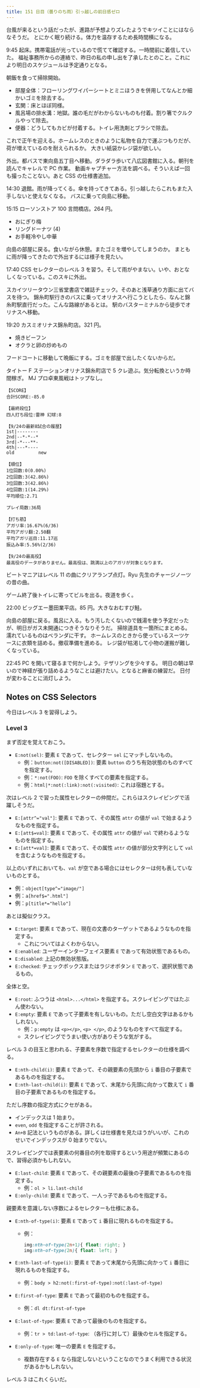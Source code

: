 ```yaml
---
title: 151 日目（曇りのち雨）引っ越しの前日感ゼロ
---
```


台風が来るという話だったが、進路が予想よりズレたようでキツイことにはならなそうだ。
とにかく眠り続ける。体力を温存するため長時間横になる。

9:45 起床。携帯電話が光っているので慌てて確認する。一時間前に着信していた。
福祉事務所からの連絡で、昨日の私の申し出を了承したとのこと。これにより明日のスケジュールは予定通りとなる。

朝飯を食って掃除開始。

* 部屋全体：フローリングワイパーシートとミニほうきを併用してなんとか細かいゴミを除去する。
* 玄関：床とほぼ同様。
* 風呂場の排水溝：地獄。誰の毛だがわからないものも付着。割り箸でクルクルやって除去。
* 便器：どうしてもカビが付着する。トイレ用洗剤とブラシで除去。

これで正午を迎える。ホームレスのときのように私物を自力で運ぶつもりだが、荷が増えているのを耐えられるか。
大きい紙袋かレジ袋が欲しい。

外出。都バスで東向島五丁目へ移動。ダラダラ歩いて八広図書館に入る。朝刊を読んでキャレルで PC 作業。
動画キャプチャー方法を調べる。そういえば一回も撮ったことない。あと CSS の仕様書追加。

14:30 退館。雨が降ってくる。傘を持ってきてある。引っ越したらこれもまた入手しないと使えなくなる。
バスに乗って向島に移動。

15:15 ローソンストア 100 言問橋店。264 円。

* おにぎり梅
* リングドーナツ (4)
* お手軽冷やし中華

向島の部屋に戻る。食いながら休憩。またゴミを増やしてしまうのか。
まともに雨が降ってきたので外出するには様子を見たい。

17:40 CSS セレクターのレベル 3 を習う。そして雨がやまない。いや、おとなしくなっている。このスキに外出。

スカイツリータウン三省堂書店で雑誌チェック。そのあと浅草通り方面に出てバスを待つ。
錦糸町駅行きのバスに乗ってオリナスへ行こうとしたら、なんと錦糸町駅直行だった。こんな路線があるとは。
駅のバスターミナルから徒歩でオリナスへ移動。

19:20 カスミオリナス錦糸町店。321 円。

* 焼きビーフン
* オクラと卵の炒めもの

フードコートに移動して晩飯にする。ゴミを部屋で出したくないからだ。

タイトー F ステーションオリナス錦糸町店で 5 クレ遊ぶ。気分転換というか時間稼ぎ。
MJ プロ卓東風戦はトップなし。

```text
【SCORE】
合計SCORE:-85.0

【最終段位】
四人打ち段位:雷神 幻球:8

【9/24の最新8試合の履歴】
1st|--------
2nd|--*-*--*
3rd|-*---**-
4th|---*----
old         new

【順位】
1位回数:0(0.00%)
2位回数:3(42.86%)
3位回数:3(42.86%)
4位回数:1(14.29%)
平均順位:2.71

プレイ局数:36局

【打ち筋】
アガリ率:16.67%(6/36)
平均アガリ翻:2.50翻
平均アガリ巡目:11.17巡
振込み率:5.56%(2/36)

【9/24の最高役】
最高役のデータがありません。最高役は、跳満以上のアガリが対象となります。
```

ビートマニアはレベル 11 の曲にクリアランプ点灯。Ryu 先生のチャージノーツの昔の曲。

ゲーム終了後トイレに寄ってビルを出る。夜道を歩く。

22:00 ビッグエー墨田業平店。85 円。大きなおむすび鮭。

向島の部屋に戻る。風呂に入る。もう汚したくないので銭湯を使う予定だったが、明日がガス未開通につきそうなりそうだ。
掃除道具を一箇所にまとめる。濡れているものはベランダに干す。
ホームレスのときから使っているスーツケースに衣類を詰める。撤収準備を進める。
レジ袋が枯渇して小物の運搬が難しくなっている。

22:45 PC を開いて寝るまで何かしよう。テザリングを少々する。
明日の朝は早いので神経が張り詰めるようなことは避けたい。となると麻雀の練習だ。
日付が変わることに消灯しよう。

## Notes on CSS Selectors

今日はレベル 3 を習得しよう。

### Level 3

まず否定を覚えておこう。

* `E:not(sel)`: 要素 `E` であって、セレクター `sel` にマッチしないもの。
  * 例：`button:not([DISABLED])`: 要素 `button` のうち有効状態のものすべてを指定する。
  * 例：`*:not(FOO)`: `FOO` を除くすべての要素を指定する。
  * 例：`html|*:not(:link):not(:visited)`: これは宿題とする。

次はレベル 2 で習った属性セレクターの仲間だ。これらはスクレイピングで活躍しそうだ。

* `E:[attr^="val"]`:
  要素 `E` であって、その属性 `attr` の値が `val` で始まるようなものを指定する。
* `E:[att$=val]`:
  要素 `E` であって、その属性 `attr` の値が `val` で終わるようなものを指定する。
* `E:[att*=val]`:
  要素 `E` であって、その属性 `attr` の値が部分文字列として `val` を含むようなものを指定する。

以上のいずれにおいても、`val` が空である場合にはセレクターは何も表していないものとする。

* 例：`object[type^="image/"]`
* 例：`a[href$=".html"]`
* 例：`p[title*="hello"]`

あとは擬似クラス。

* `E:target`: 要素 `E` であって、現在の文書のターゲットであるようなものを指定する。
  * これについてはよくわからない。
* `E:enabled`: ユーザーインターフェイス要素 `E` であって有効状態であるもの。
* `E:disabled`: 上記の無効状態版。
* `E:checked`: チェックボックスまたはラジオボタン `E` であって、選択状態であるもの。

全体と空。

* `E:root`: ふつうは `<html>...</html>` を指定する。スクレイピングではたぶん使わない。
* `E:empty`: 要素 `E` であって子要素を有しないもの。ただし空白文字はあるかもしれない。
  * 例：`p:empty` は `<p></p>`, `<p> </p>`, のようなものをすべて指定する。
  * スクレイピングでうまい使い方がありそうな気がする。

レベル 3 の目玉と思われる、子要素を序数で指定するセレクターの仕様を調べる。

* `E:nth-child(i)`: 要素 `E` であって、その親要素の先頭から `i` 番目の子要素であるものを指定する。
* `E:nth-last-child(i)`: 要素 `E` であって、末尾から先頭に向かって数えて `i` 番目の子要素であるものを指定する。

ただし序数の指定方式にクセがある。

* インデックスは 1 始まり。
* `even`, `odd` を指定することが許される。
* `An+B` 記法というものがある。詳しくは仕様書を見たほうがいいが、これのせいでインデックスが 0 始まりでない。

スクレイピングでは表要素の何番目の列を取得するという用途が頻繁にあるので、習得必須かもしれない。

* `E:last-child`: 要素 `E` であって、その親要素の最後の子要素であるものを指定する。
  * 例：`ol > li.last-child`
* `E:only-child`: 要素 `E` であって、一人っ子であるものを指定する。

親要素を意識しない序数によるセレクターも仕様にある。

* `E:nth-of-type(i)`: 要素 `E` であって `i` 番目に現れるものを指定する。
  * 例：

    ```css
    img:nth-of-type(2n+1){ float: right; }
    img:nth-of-type(2n){ float: left; }
    ```

* `E:nth-last-of-type(i)`: 要素 `E` であって末尾から先頭に向かって `i` 番目に現れるものを指定する。
  * 例：`body > h2:not(:first-of-type):not(:last-of-type)`
* `E:first-of-type`: 要素 `E` であって最初のものを指定する。
  * 例：`dl dt:first-of-type`
* `E:last-of-type`: 要素 `E` であって最後のものを指定する。
  * 例：`tr > td:last-of-type`: （各行に対して）最後のセルを指定する。
* `E:only-of-type`: 唯一の要素 `E` を指定する。
  * 複数存在する `E` なら指定しないということなのでうまく利用できる状況があるかもしれない。

レベル 3 はこれくらいだ。
